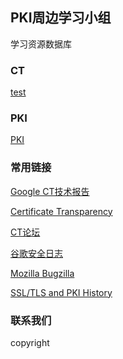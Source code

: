 ## PKI周边学习小组

学习资源数据库

### CT

[test](./test.md)

### PKI

[PKI](./pki.md)

### 常用链接

[Google CT技术报告](https://transparencyreport.google.com/https/certificates)

[Certificate Transparency](https://chromium.googlesource.com/chromium/src/+/refs/heads/main/net/docs/certificate-transparency.md#%23Certificate-Transparency-For-Enterprises)

[CT论坛](https://groups.google.com/g/certificate-transparency)

[谷歌安全日志](https://security.googleblog.com/)

[Mozilla Bugzilla](https://bugzilla.mozilla.org/home)

[SSL/TLS and PKI History](https://www.feistyduck.com/ssl-tls-and-pki-history/)



### 联系我们

copyright
